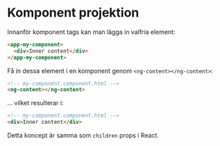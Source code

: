 # Komponent projektion

Innanför komponent tags kan man lägga in valfria element:

```html
<app-my-component>
  <div>Inner content</div>
</app-my-component>
```

Få in dessa element i en komponent genom `<ng-content></ng-content>`:

```html
<!-- my-component.component.html -->
<ng-content></ng-content>
```

... vilket resulterar i:

```html
<!-- my-component.component.html -->
<div>Inner content</div>
```

Detta koncept är samma som `children` props i React.

